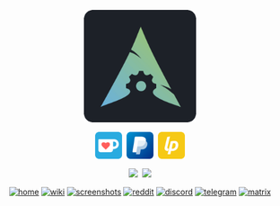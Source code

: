 <p align="center">
  <a href="https://archcraft.io"><img src="https://raw.githubusercontent.com/archcraft-os/.github/main/profile/assets/logo.gif" height="200" width="200" alt="Archcraft"></a>
</p>

<p align="center">
  <a href="https://ko-fi.com/nilsonlinux"><img width="48px" src="https://raw.githubusercontent.com/archcraft-os/.github/main/profile/assets/1.png" alt="Donate for SuporteMasterBot on ko-fi"></a>&nbsp;
  <a href="https://www.paypal.com/cgi-bin/webscr?cmd=_s-xclick&hosted_button_id=6VETHHYHXESRN"><img width="48px" src="https://raw.githubusercontent.com/archcraft-os/.github/main/profile/assets/2.png" alt="Donate for SuporteMasterBot via Paypal"></a>&nbsp;
  <a href="https://liberapay.com/SuporteMasterBot"><img width="48px" src="https://raw.githubusercontent.com/archcraft-os/.github/main/profile/assets/3.png" alt="Donate for SuporteMasterBot via Liberapay"></a>
</p>

<p align="center">
  <img src="https://img.shields.io/github/downloads/archcraft-os/releases/total?label=downloads&logo=github&color=blue&style=for-the-badge">&nbsp;
  <img src="https://img.shields.io/sourceforge/dt/archcraft.svg?label=downloads&logo=sourceforge&color=teal&style=for-the-badge">
</p>



<p align="center">
  <a href="https://archcraft.io" target="_blank"><img alt="home" src="https://img.shields.io/badge/HOME-darkblue?style=flat-square"></a>
  <a href="https://wiki.archcraft.io" target="_blank"><img alt="wiki" src="https://img.shields.io/badge/WIKI-red?style=flat-square"></a>
  <a href="https://archcraft.io/gallery" target="_blank"><img alt="screenshots" src="https://img.shields.io/badge/SCREENSHOTS-purple?style=flat-square"></a>
  <a href="https://www.reddit.com/r/archcraft" target="_blank"><img alt="reddit" src="https://img.shields.io/badge/REDDIT-orange?style=flat-square"></a>
  <a href="https://discord.gg/3PzeJ5S7Pu" target="_blank"><img alt="discord" src="https://img.shields.io/badge/DISCORD-blue?style=flat-square"></a>
  <a href="https://t.me/archcraftos" target="_blank"><img alt="telegram" src="https://img.shields.io/badge/TELEGRAM-teal?style=flat-square"></a>
  <a href="https://matrix.to/#/#archcraft:matrix.org" target="_blank"><img alt="matrix" src="https://img.shields.io/badge/MATRIX-green?style=flat-square"></a>
</p>

